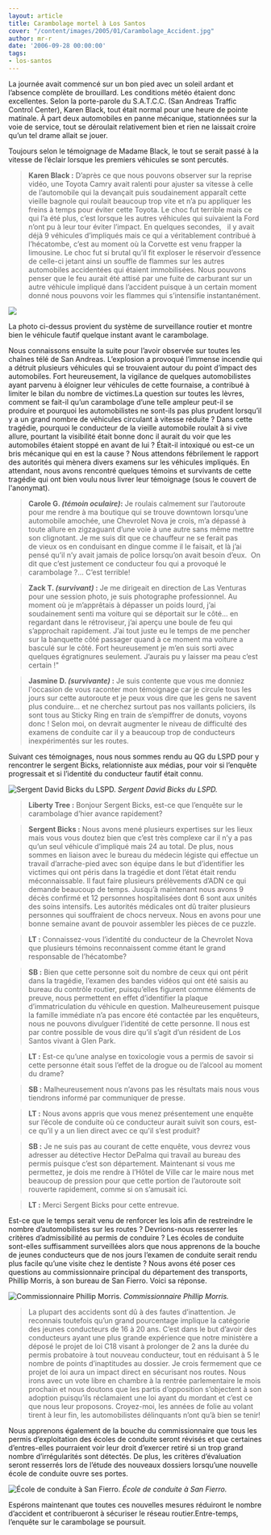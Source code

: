 ```yaml
---
layout: article
title: Carambolage mortel à Los Santos
cover: "/content/images/2005/01/Carambolage_Accident.jpg"
author: mr-r
date: '2006-09-28 00:00:00'
tags:
- los-santos
---
```


La journée avait commencé sur un bon pied avec un soleil ardant et l’absence complète de brouillard. Les conditions météo étaient donc excellentes. Selon la porte-parole du S.A.T.C.C. (San Andreas Traffic Control Center), Karen Black, tout était normal pour une heure de pointe matinale. À part deux automobiles en panne mécanique, stationnées sur la voie de service, tout se déroulait relativement bien et rien ne laissait croire qu’un tel drame allait se jouer.

Toujours selon le témoignage de Madame Black, le tout se serait passé à la vitesse de l’éclair lorsque les premiers véhicules se sont percutés.

> **Karen Black&nbsp;:** D’après ce que nous pouvons observer sur la reprise vidéo, une Toyota Camry avait ralenti pour ajuster sa vitesse à celle de l’automobile qui la devançait puis soudainement apparaît cette vieille bagnole qui roulait beaucoup trop vite et n’a pu appliquer les freins à temps pour éviter cette Toyota. Le choc fut terrible mais ce qui l’a été plus, c’est lorsque les autres véhicules qui suivaient la Ford n’ont pu à leur tour éviter l’impact. En quelques secondes,&nbsp;&nbsp; il y avait déjà 9 véhicules d’impliqués mais ce qui a véritablement contribué à l’hécatombe, c’est au moment où la Corvette est venu frapper la limousine. Le choc fut si brutal qu’il fit exploser le réservoir d’essence de celle-ci jetant ainsi un souffle de flammes sur les autres automobiles accidentées qui étaient immobilisées. Nous pouvons penser que le feu aurait été attisé par une fuite de carburant sur un autre véhicule impliqué dans l’accident puisque à un certain moment donné nous pouvons voir les flammes qui s’intensifie instantanément.

![](/content/images/2005/01/Carambolage_Cam_ra.jpg)

La photo ci-dessus provient du système de surveillance routier et montre bien le véhicule fautif quelque instant avant le carambolage.

Nous connaissons ensuite la suite pour l’avoir observée sur toutes les chaînes télé de San Andreas. L’explosion a provoqué l’immense incendie qui a détruit plusieurs véhicules qui se trouvaient autour du point d’impact des automobiles. Fort heureusement, la vigilance de quelques automobilistes ayant parvenu&nbsp;à éloigner leur véhicules de cette fournaise, a contribué à limiter le bilan du nombre de victimes.La question sur toutes les lèvres, comment se fait-il qu’un carambolage d’une telle ampleur peut-il se produire et pourquoi les automobilistes ne sont-ils pas plus prudent lorsqu’il y a un grand nombre de véhicules circulant à vitesse réduite ? Dans cette tragédie, pourquoi le conducteur de la vieille automobile roulait à si vive allure, pourtant la visibilité était bonne donc il aurait du voir que les automobiles étaient stoppé en avant de lui ? Était-il intoxiqué ou est-ce un bris mécanique qui en est la cause ? Nous attendons fébrilement le rapport des autorités qui mènera divers examens sur les véhicules impliqués. En attendant, nous avons rencontré quelques témoins et survivants de cette tragédie qui ont bien voulu&nbsp;nous livrer leur témoignage (sous le couvert de l'anonymat).

> **Carole G. _(témoin oculaire)_:** Je roulais calmement sur l’autoroute pour me rendre à ma boutique qui se trouve downtown lorsqu’une automobile amochée, une Chevrolet Nova je crois, m’a dépassé à toute allure en zigzaguant d’une voie à une autre sans même mettre son clignotant. Je me suis dit que ce chauffeur ne se&nbsp;ferait&nbsp;pas de&nbsp;vieux os en conduisant en dingue comme il le faisait, et là j’ai pensé qu’il n’y avait jamais de police lorsqu’on avait besoin d’eux. &nbsp;On dit que c’est justement ce conducteur fou qui a provoqué le carambolage ?... C’est terrible!

> **Zack T. _(survivant)_ :** Je me dirigeait en direction de Las Venturas pour une session photo, je suis photographe professionnel. Au moment où je m’apprêtais à dépasser un poids lourd, j’ai soudainement senti ma voiture qui se déportait sur le côté... en regardant dans le rétroviseur, j’ai aperçu une boule de feu qui s’approchait rapidement. J’ai tout juste eu le temps de me pencher sur la banquette côté passager quand à ce moment ma voiture a basculé sur le côté. Fort heureusement je m’en suis sorti avec quelques égratignures seulement. J’aurais pu y laisser ma peau c’est certain !"

> **Jasmine D. _(survivante)_ :** Je suis contente que vous me donniez l'occasion de vous raconter mon témoignage car je circule tous les jours sur cette autoroute et je peux vous dire que les gens ne savent plus conduire... et ne cherchez surtout pas nos vaillants policiers, ils sont tous au Sticky Ring en train de s’empiffrer de&nbsp;donuts, voyons donc ! Selon moi, on devrait augmenter le niveau de difficulté des examens de conduite car il y a beaucoup trop de conducteurs inexpérimentés sur les routes.

Suivant ces témoignages, nous nous sommes rendu au QG du LSPD pour y rencontrer le sergent Bicks, relationniste aux médias, pour voir si l’enquête progressait et si l’identité du conducteur fautif était connu.

![Sergent David Bicks du LSPD.](/content/images/2005/01/Carambolage_Sergent.jpg)
_Sergent David Bicks du LSPD._

> **Liberty Tree&nbsp;:** Bonjour Sergent Bicks, est-ce que l’enquête sur le carambolage d’hier avance rapidement?

> **Sergent Bicks&nbsp;:** Nous avons mené plusieurs expertises sur les lieux mais vous vous doutez bien que c’est très complexe car il n’y a pas qu’un seul véhicule d’impliqué mais 24 au total. De plus, nous sommes en liaison avec le bureau du médecin légiste qui effectue un travail d’arrache-pied avec son équipe dans le but d’identifier les victimes qui ont péris dans la tragédie et dont l’état était rendu méconnaissable. Il faut faire plusieurs prélèvements d’ADN ce qui demande beaucoup de temps. Jusqu’à maintenant nous avons 9 décès confirmé et 12 personnes hospitalisées dont 6 sont aux unités des soins intensifs. Les autorités médicales ont dû traiter plusieurs personnes qui souffraient de chocs nerveux. Nous en avons pour une bonne semaine avant de pouvoir assembler les pièces de ce puzzle.

> **LT&nbsp;:** Connaissez-vous l’identité du conducteur de la Chevrolet Nova que plusieurs témoins reconnaissent comme étant le grand responsable de l’hécatombe?

> **SB&nbsp;:** Bien que cette personne soit du nombre de ceux qui ont périt dans la tragédie, l’examen des bandes vidéos qui ont été saisis au bureau du contrôle routier, puisqu’elles figurent comme éléments de preuve, nous permettent en effet d’identifier la plaque d’immatriculation du véhicule en question. Malheureusement puisque la famille immédiate n’a pas encore été contactée par les enquêteurs, nous ne pouvons divulguer l’identité de cette personne. Il nous est par contre possible de vous dire qu’il s’agit d’un résident de Los Santos vivant à Glen Park.

> **LT&nbsp;:** Est-ce qu’une analyse en toxicologie vous a permis de savoir si cette personne était sous l’effet de la drogue ou de l’alcool au moment du drame?

> **SB&nbsp;:** Malheureusement nous n’avons pas les résultats mais nous vous tiendrons informé par communiquer de presse.

> **LT&nbsp;:** Nous avons appris que vous menez présentement une enquête sur l’école de conduite où ce conducteur aurait suivit son cours, est-ce qu’il y a un lien direct avec ce qu'il s’est produit?

> **SB&nbsp;:** Je ne suis pas au courant de cette enquête, vous devrez vous adresser au détective Hector DePalma qui travail au bureau des permis puisque c’est son département. Maintenant si vous me permettez, je dois me rendre à l’Hôtel de Ville car le maire nous met beaucoup de pression pour que cette portion de l’autoroute soit rouverte rapidement, comme si on s’amusait ici.

> **LT&nbsp;:** Merci Sergent Bicks pour cette entrevue.

Est-ce que le temps serait venu de renforcer les lois afin de restreindre le nombre d’automobilistes sur les routes ? Devrions-nous resserrer les critères d’admissibilité au permis de conduire ? Les écoles de conduite sont-elles suffisamment surveillées alors que nous apprenons de la bouche de jeunes conducteurs que de nos jours l’examen de conduite serait rendu plus facile qu’une visite chez le dentiste ? Nous avons été poser ces questions au commissionnaire principal du département des transports, Phillip Morris, à son bureau de San Fierro. Voici sa réponse.

![Commissionnaire Phillip Morris.](/content/images/2005/01/Carambolage_Moris.jpg)
_Commissionnaire Phillip Morris._

> La plupart des accidents sont dû à des fautes d’inattention. Je reconnais toutefois qu’un grand pourcentage implique la catégorie des jeunes conducteurs de 16 à 20 ans. C’est dans le but d’avoir des conducteurs ayant une plus grande expérience que notre ministère&nbsp;a déposé le projet de loi C18 visant à prolonger de 2 ans la durée du permis probatoire à tout nouveau conducteur, tout en réduisant à 5 le nombre de points d’inaptitudes au dossier. Je crois fermement que ce projet de loi aura un impact direct en sécurisant nos routes. Nous irons avec un vote libre en chambre à la rentrée parlementaire le mois prochain et nous doutons que les partis d’opposition s’objectent à son adoption puisqu’ils réclamaient une loi ayant du mordant et c’est ce que nous leur proposons. Croyez-moi, les années de folie au volant tirent à leur fin, les automobilistes délinquants n’ont qu’à bien se tenir!

Nous apprenons également de la bouche du commissionnaire que tous les permis d’exploitation des écoles de conduite seront révisés et que certaines d’entres-elles pourraient voir leur droit d’exercer retiré si un trop grand nombre d’irrégularités sont détectés. De plus, les critères d’évaluation seront resserrés lors de l’étude des nouveaux dossiers lorsqu’une nouvelle école de conduite ouvre ses portes.

![École de conduite à San Fierro.](/content/images/2005/01/Carambolage__cole.jpg)
_École de conduite à San Fierro._

Espérons maintenant que toutes ces nouvelles mesures réduiront le nombre d’accident et contribueront à sécuriser le réseau routier.Entre-temps, l’enquête sur le carambolage se poursuit.